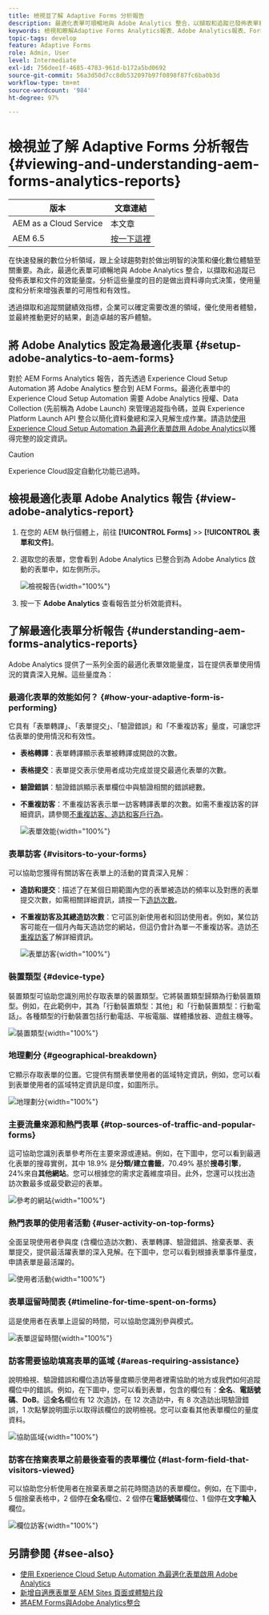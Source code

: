 ```yaml
---
title: 檢視並了解 Adaptive Forms 分析報告
description: 最適化表單可順暢地與 Adobe Analytics 整合，以擷取和追蹤已發佈表單和文件的效能量度。
keywords: 檢視和瞭解Adaptive Forms Analytics報表、Adobe Analytics報表、Forms Analytics報表
topic-tags: develop
feature: Adaptive Forms
role: Admin, User
level: Intermediate
exl-id: 756dee1f-4685-4783-961d-b172a5bd0692
source-git-commit: 56a3d50d7cc8db532097b97f0898f87fc6ba0b3d
workflow-type: tm+mt
source-wordcount: '984'
ht-degree: 97%

---
```


# 檢視並了解 Adaptive Forms 分析報告 {#viewing-and-understanding-aem-forms-analytics-reports}

| 版本 | 文章連結 |
| -------- | ---------------------------- |
| AEM as a Cloud Service  | 本文章 |
| AEM 6.5 | [按一下這裡](https://experienceleague.adobe.com/docs/experience-manager-65/forms/integrate-aem-forms-with-experience-cloud-solutions/view-understand-aem-forms-analytics-reports.html) |

在快速發展的數位分析領域，跟上全球趨勢對於做出明智的決策和優化數位體驗至關重要。為此，最適化表單可順暢地與 Adobe Analytics 整合，以擷取和追蹤已發佈表單和文件的效能量度。分析這些量度的目的是做出資料導向式決策，使用量度和分析來增強表單的可用性和有效性。

透過擷取和追蹤關鍵績效指標，企業可以確定需要改進的領域，優化使用者體驗，並最終推動更好的結果，創造卓越的客戶體驗。

## 將 Adobe Analytics 設定為最適化表單 {#setup-adobe-analytics-to-aem-forms}

對於 AEM Forms Analytics 報告，首先透過 Experience Cloud Setup Automation 將 Adobe Analytics 整合到 AEM Forms。最適化表單中的 Experience Cloud Setup Automation 需要 Adobe Analytics 授權、Data Collection (先前稱為 Adobe Launch) 來管理追蹤指令碼，並與 Experience Platform Launch API 整合以簡化資料彙總和深入見解生成作業。請造訪[使用 Experience Cloud Setup Automation 為最適化表單啟用 Adobe Analytics](/help/forms/enable-adobe-analytics-adaptive-form-using-experience-cloud-setup-automation.md)以獲得完整的設定資訊。

>[!CAUTION]
>
>Experience Cloud設定自動化功能已過時。

## 檢視最適化表單 Adobe Analytics 報告 {#view-adobe-analytics-report}

1. 在您的 AEM 執行個體上，前往 **[!UICONTROL Forms]** >> **[!UICONTROL 表單和文件]**。
1. 選取您的表單，您會看到  Adobe Analytics 已整合到為 Adobe Analytics 啟動的表單中，如左側所示。

   ![檢視報告](assets/activ-aa.png){width="100%"}

1. 按一下 **Adobe Analytics** 查看報告並分析效能資料。

## 了解最適化表單分析報告 {#understanding-aem-forms-analytics-reports}

Adobe Analytics 提供了一系列全面的最適化表單效能量度，旨在提供表單使用情況的寶貴深入見解。這些量度為：

### **最適化表單的效能如何？** {#how-your-adaptive-form-is-performing}

它具有「表單轉譯」、「表單提交」、「驗證錯誤」和「不重複訪客」量度，可讓您評估表單的使用情況和有效性。

* **表格轉譯**：表單轉譯顯示表單被轉譯或開啟的次數。

* **表格提交**：表單提交表示使用者成功完成並提交最適化表單的次數。

* **驗證錯誤**：驗證錯誤顯示表單欄位中與驗證相關的錯誤總數。

* **不重複訪客**：不重複訪客表示單一訪客轉譯表單的次數。如需不重複訪客的詳細資訊，請參閱[不重複訪客、造訪和客戶行為](https://experienceleague.adobe.com/docs/analytics/components/metrics/visits.html?lang=zh-Hant)。

  ![表單效能](assets/forms-performance.png){width="100%"}

### **表單訪客** {#visitors-to-your-forms}

可以協助您獲得有關訪客在表單上的活動的寶貴深入見解：

* **造訪和提交**：描述了在某個日期範圍內您的表單被造訪的頻率以及對應的表單提交次數，如需相關詳細資訊，請按一下[造訪次數](https://experienceleague.adobe.com/docs/analytics/components/metrics/visits.html?lang=zh-Hant)。
* **不重複訪客及其總造訪次數**：它可區別新使用者和回訪使用者。例如，某位訪客可能在一個月內每天造訪您的網站，但這仍會計為單一不重複訪客。造訪[不重複訪客](https://experienceleague.adobe.com/docs/analytics/components/metrics/unique-visitors.html)了解詳細資訊。

  ![表單訪客](assets/forms-visitors.png){width="100%"}

### **裝置類型** {#device-type}

裝置類型可協助您識別用於存取表單的裝置類型。它將裝置類型歸類為行動裝置類型。例如，在此範例中，其為「行動裝置類型：其他」和「行動裝置類型：行動電話」。各種類型的行動裝置包括行動電話、平板電腦、媒體播放器、遊戲主機等。

![裝置類型](assets/device-type.png){width="100%"}

### **地理劃分** {#geographical-breakdown}

它顯示存取表單的位置。它提供有關表單使用者的區域特定資訊，例如，您可以看到表單使用者的區域特定資訊是印度，如圖所示。

![地理劃分](assets/geographical-breakdown.png){width="100%"}

### **主要流量來源和熱門表單** {#top-sources-of-traffic-and-popular-forms}

這可協助您識別表單參考所在主要來源或連結。例如，在下圖中，您可以看到最適化表單的搜尋實例，其中 18.9% 是&#x200B;**分類/建立書籤**，70.49% 基於&#x200B;**搜尋引擎**，24%來自&#x200B;**其他網站**。您可以根據您的需求定義維度項目。此外，您還可以找出造訪次數最多或最受歡迎的表單。

![參考的網站](assets/referred-sites.png){width="100%"}

### **熱門表單的使用者活動** {#user-activity-on-top-forms}

全面呈現使用者參與度 (含欄位造訪次數)、表單轉譯、驗證錯誤、捨棄表單、表單提交，提供最活躍表單的深入見解。在下圖中，您可以看到根據表單事件量度，申請表單是最活躍的。

![使用者活動](assets/user-activity.png){width="100%"}

### **表單逗留時間表** {#timeline-for-time-spent-on-forms}

這是使用者在表單上逗留的時間，可以協助您識別參與模式。

![表單逗留時間](assets/time-spent-on-forms.png){width="100%"}

### **訪客需要協助填寫表單的區域** {#areas-requiring-assistance}

說明檢視、驗證錯誤和欄位造訪等量度顯示使用者裡需協助的地方或我們如何追蹤欄位中的錯誤。例如，在下圖中，您可以看到表單，包含的欄位有：**全名**、**電話號碼**、**DoB**。這&#x200B;**全名**&#x200B;欄位有 12 次造訪，在 12 次造訪中，有 8 次造訪出現驗證錯誤，1 次點擊說明圖示以取得該欄位的說明檢視。您可以查看其他表單欄位的量度資料。

![協助區域](assets/assisting-areas.png){width="100%"}

### **訪客在捨棄表單之前最後查看的表單欄位** {#last-form-field-that-visitors-viewed}

可以協助您分析使用者在捨棄表單之前花時間造訪的表單欄位。例如，在下圖中，5 個捨棄表格中，2 個停在&#x200B;**全名**&#x200B;欄位、2 個停在&#x200B;**電話號碼**&#x200B;欄位、1 個停在&#x200B;**文字輸入**&#x200B;欄位。

![欄位訪客](assets/field-visitors.png){width="100%"}

## 另請參閱 {#see-also}

* [使用 Experience Cloud Setup Automation 為最適化表單啟用 Adobe Analytics](/help/forms/enable-adobe-analytics-adaptive-form-using-experience-cloud-setup-automation.md)
* [新增自適應表單至 AEM Sites 頁面或體驗片段](/help/forms/create-or-add-an-adaptive-form-to-aem-sites-page.md)
* [將AEM Forms與Adobe Analytics整合](/help/forms/integrate-aem-forms-with-adobe-analytics.md)
